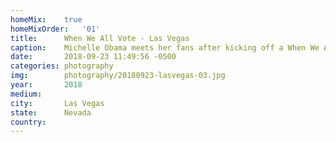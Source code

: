 ```yaml
---
homeMix:	true
homeMixOrder:   '01'
title:  	When We All Vote - Las Vegas
caption:	Michelle Obama meets her fans after kicking off a When We All Vote week of action
date:   	2018-09-23 11:49:56 -0500
categories: photography
img:		photography/20180923-lasvegas-03.jpg
year:		2018
medium:
city:		Las Vegas
state:		Nevada
country:
---
```

